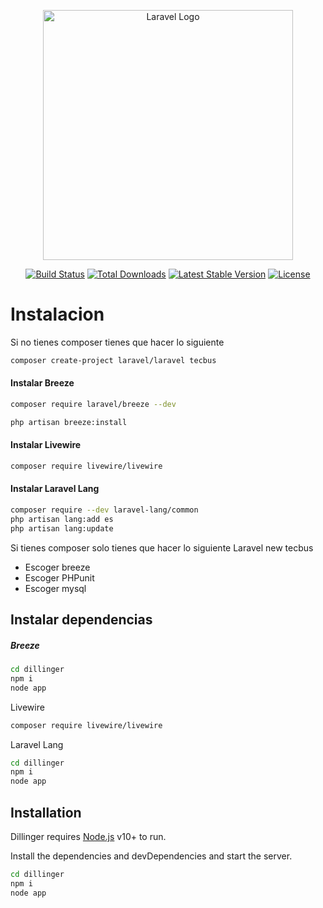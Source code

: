<p align="center"><a href="https://laravel.com" target="_blank"><img src="https://raw.githubusercontent.com/laravel/art/master/logo-lockup/5%20SVG/2%20CMYK/1%20Full%20Color/laravel-logolockup-cmyk-red.svg" width="400" alt="Laravel Logo"></a></p>

<p align="center">
<a href="https://github.com/laravel/framework/actions"><img src="https://github.com/laravel/framework/workflows/tests/badge.svg" alt="Build Status"></a>
<a href="https://packagist.org/packages/laravel/framework"><img src="https://img.shields.io/packagist/dt/laravel/framework" alt="Total Downloads"></a>
<a href="https://packagist.org/packages/laravel/framework"><img src="https://img.shields.io/packagist/v/laravel/framework" alt="Latest Stable Version"></a>
<a href="https://packagist.org/packages/laravel/framework"><img src="https://img.shields.io/packagist/l/laravel/framework" alt="License"></a>
</p>

# Instalacion

Si no tienes composer tienes que hacer lo siguiente

```sh
composer create-project laravel/laravel tecbus
```

#### Instalar Breeze

```sh
composer require laravel/breeze --dev

php artisan breeze:install
```

#### Instalar Livewire

```sh
composer require livewire/livewire
```

#### Instalar Laravel Lang

```sh
composer require --dev laravel-lang/common
php artisan lang:add es
php artisan lang:update
```

Si tienes composer solo tienes que hacer lo siguiente
Laravel new tecbus

-   Escoger breeze
-   Escoger PHPunit
-   Escoger mysql

## Instalar dependencias

##### Breeze

```sh
cd dillinger
npm i
node app
```

Livewire

```sh
composer require livewire/livewire
```

Laravel Lang

```sh
cd dillinger
npm i
node app
```

## Installation

Dillinger requires [Node.js](https://nodejs.org/) v10+ to run.

Install the dependencies and devDependencies and start the server.

```sh
cd dillinger
npm i
node app
```
